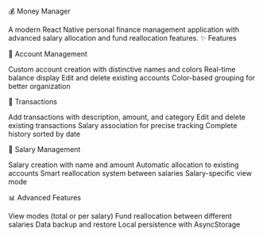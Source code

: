 💰 Money Manager

A modern React Native personal finance management application with advanced salary allocation and fund reallocation features.
✨ Features

🏦 Account Management

Custom account creation with distinctive names and colors
Real-time balance display
Edit and delete existing accounts
Color-based grouping for better organization

💸 Transactions

Add transactions with description, amount, and category
Edit and delete existing transactions
Salary association for precise tracking
Complete history sorted by date

💼 Salary Management

Salary creation with name and amount
Automatic allocation to existing accounts
Smart reallocation system between salaries
Salary-specific view mode

📊 Advanced Features

View modes (total or per salary)
Fund reallocation between different salaries
Data backup and restore
Local persistence with AsyncStorage
